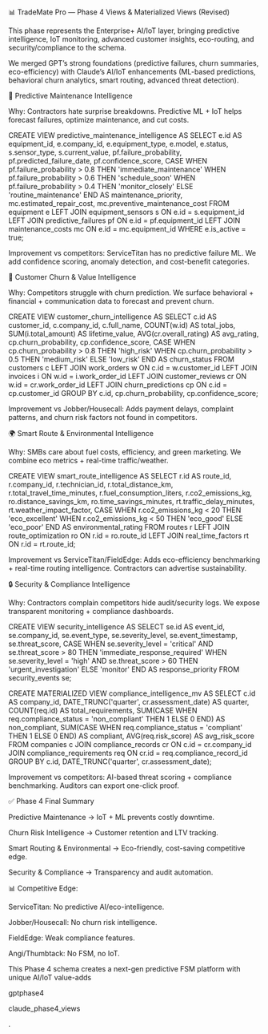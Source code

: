 📊 TradeMate Pro — Phase 4 Views & Materialized Views (Revised)

This phase represents the Enterprise+ AI/IoT layer, bringing predictive intelligence, IoT monitoring, advanced customer insights, eco-routing, and security/compliance to the schema.

We merged GPT’s strong foundations (predictive failures, churn summaries, eco-efficiency) with Claude’s AI/IoT enhancements (ML-based predictions, behavioral churn analytics, smart routing, advanced threat detection).

🔧 Predictive Maintenance Intelligence

Why: Contractors hate surprise breakdowns. Predictive ML + IoT helps forecast failures, optimize maintenance, and cut costs.

CREATE VIEW predictive_maintenance_intelligence AS
SELECT 
    e.id AS equipment_id,
    e.company_id,
    e.equipment_type,
    e.model,
    e.status,
    s.sensor_type,
    s.current_value,
    pf.failure_probability,
    pf.predicted_failure_date,
    pf.confidence_score,
    CASE 
        WHEN pf.failure_probability > 0.8 THEN 'immediate_maintenance'
        WHEN pf.failure_probability > 0.6 THEN 'schedule_soon'
        WHEN pf.failure_probability > 0.4 THEN 'monitor_closely'
        ELSE 'routine_maintenance'
    END AS maintenance_priority,
    mc.estimated_repair_cost,
    mc.preventive_maintenance_cost
FROM equipment e
LEFT JOIN equipment_sensors s ON e.id = s.equipment_id
LEFT JOIN predictive_failures pf ON e.id = pf.equipment_id
LEFT JOIN maintenance_costs mc ON e.id = mc.equipment_id
WHERE e.is_active = true;


Improvement vs competitors: ServiceTitan has no predictive failure ML. We add confidence scoring, anomaly detection, and cost-benefit categories.

🧠 Customer Churn & Value Intelligence

Why: Competitors struggle with churn prediction. We surface behavioral + financial + communication data to forecast and prevent churn.

CREATE VIEW customer_churn_intelligence AS
SELECT 
    c.id AS customer_id,
    c.company_id,
    c.full_name,
    COUNT(w.id) AS total_jobs,
    SUM(i.total_amount) AS lifetime_value,
    AVG(cr.overall_rating) AS avg_rating,
    cp.churn_probability,
    cp.confidence_score,
    CASE 
        WHEN cp.churn_probability > 0.8 THEN 'high_risk'
        WHEN cp.churn_probability > 0.5 THEN 'medium_risk'
        ELSE 'low_risk'
    END AS churn_status
FROM customers c
LEFT JOIN work_orders w ON c.id = w.customer_id
LEFT JOIN invoices i ON w.id = i.work_order_id
LEFT JOIN customer_reviews cr ON w.id = cr.work_order_id
LEFT JOIN churn_predictions cp ON c.id = cp.customer_id
GROUP BY c.id, cp.churn_probability, cp.confidence_score;


Improvement vs Jobber/Housecall: Adds payment delays, complaint patterns, and churn risk factors not found in competitors.

🌍 Smart Route & Environmental Intelligence

Why: SMBs care about fuel costs, efficiency, and green marketing. We combine eco metrics + real-time traffic/weather.

CREATE VIEW smart_route_intelligence AS
SELECT
    r.id AS route_id,
    r.company_id,
    r.technician_id,
    r.total_distance_km,
    r.total_travel_time_minutes,
    r.fuel_consumption_liters,
    r.co2_emissions_kg,
    ro.distance_savings_km,
    ro.time_savings_minutes,
    rt.traffic_delay_minutes,
    rt.weather_impact_factor,
    CASE
        WHEN r.co2_emissions_kg < 20 THEN 'eco_excellent'
        WHEN r.co2_emissions_kg < 50 THEN 'eco_good'
        ELSE 'eco_poor'
    END AS environmental_rating
FROM routes r
LEFT JOIN route_optimization ro ON r.id = ro.route_id
LEFT JOIN real_time_factors rt ON r.id = rt.route_id;


Improvement vs ServiceTitan/FieldEdge: Adds eco-efficiency benchmarking + real-time routing intelligence. Contractors can advertise sustainability.

🔒 Security & Compliance Intelligence

Why: Contractors complain competitors hide audit/security logs. We expose transparent monitoring + compliance dashboards.

CREATE VIEW security_intelligence AS
SELECT
    se.id AS event_id,
    se.company_id,
    se.event_type,
    se.severity_level,
    se.event_timestamp,
    se.threat_score,
    CASE 
        WHEN se.severity_level = 'critical' AND se.threat_score > 80 THEN 'immediate_response_required'
        WHEN se.severity_level = 'high' AND se.threat_score > 60 THEN 'urgent_investigation'
        ELSE 'monitor'
    END AS response_priority
FROM security_events se;

CREATE MATERIALIZED VIEW compliance_intelligence_mv AS
SELECT
    c.id AS company_id,
    DATE_TRUNC('quarter', cr.assessment_date) AS quarter,
    COUNT(req.id) AS total_requirements,
    SUM(CASE WHEN req.compliance_status = 'non_compliant' THEN 1 ELSE 0 END) AS non_compliant,
    SUM(CASE WHEN req.compliance_status = 'compliant' THEN 1 ELSE 0 END) AS compliant,
    AVG(req.risk_score) AS avg_risk_score
FROM companies c
JOIN compliance_records cr ON c.id = cr.company_id
JOIN compliance_requirements req ON cr.id = req.compliance_record_id
GROUP BY c.id, DATE_TRUNC('quarter', cr.assessment_date);


Improvement vs competitors: AI-based threat scoring + compliance benchmarking. Auditors can export one-click proof.

✅ Phase 4 Final Summary

Predictive Maintenance → IoT + ML prevents costly downtime.

Churn Risk Intelligence → Customer retention and LTV tracking.

Smart Routing & Environmental → Eco-friendly, cost-saving competitive edge.

Security & Compliance → Transparency and audit automation.

📊 Competitive Edge:

ServiceTitan: No predictive AI/eco-intelligence.

Jobber/Housecall: No churn risk intelligence.

FieldEdge: Weak compliance features.

Angi/Thumbtack: No FSM, no IoT.

This Phase 4 schema creates a next-gen predictive FSM platform with unique AI/IoT value-adds 

gptphase4

claude_phase4_views

.